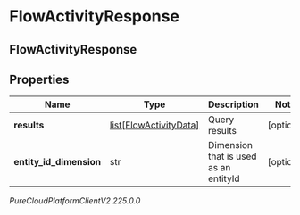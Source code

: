 # FlowActivityResponse

## FlowActivityResponse

## Properties

|Name | Type | Description | Notes|
|------------ | ------------- | ------------- | -------------|
| **results** | [list[FlowActivityData]](FlowActivityData) | Query results | [optional] |
| **entity_id_dimension** | str | Dimension that is used as an entityId | [optional] |



_PureCloudPlatformClientV2 225.0.0_
